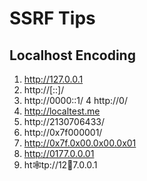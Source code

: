 # SSRF Tips

## Localhost Encoding
1. http://127.0.0.1
2. http://[::]/
3. http://0000::1/
4 http://0/
5. http://localtest.me
6. http://2130706433/
7. http://0x7f000001/
8. http://0x7f.0x00.0x00.0x01
9. http://0177.0.0.01
10. ht🕸️tp://12🎀7.0.0.1

